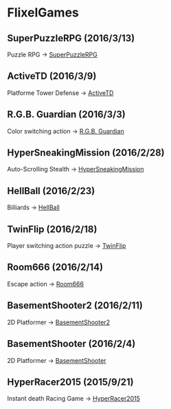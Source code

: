 # FlixelGames

## SuperPuzzleRPG (2016/3/13)
Puzzle RPG -> [SuperPuzzleRPG](http://haxeflixel.2dgames.jp/index.php?Product%2FSuperPuzzleRPG)

## ActiveTD (2016/3/9)
Platforme Tower Defense -> [ActiveTD](http://haxeflixel.2dgames.jp/index.php?Product%2FActiveTD)

## R.G.B. Guardian (2016/3/3)
Color switching action -> [R.G.B. Guardian](http://haxeflixel.2dgames.jp/index.php?Product%2FRGBGuardian)

## HyperSneakingMission (2016/2/28)
Auto-Scrolling Stealth -> [HyperSneakingMission](http://haxeflixel.2dgames.jp/index.php?Product%2FHyperSneakingMission)

## HellBall (2016/2/23)
Billiards -> [HellBall](http://haxeflixel.2dgames.jp/index.php?Product%2FHellBall)

## TwinFlip (2016/2/18)
Player switching action puzzle -> [TwinFlip](http://haxeflixel.2dgames.jp/index.php?Product%2FTwinFlip)

## Room666 (2016/2/14)
Escape action -> [Room666](http://haxeflixel.2dgames.jp/index.php?Product%2FRoom666)

## BasementShooter2 (2016/2/11)
2D Platformer -> [BasementShooter2](http://haxeflixel.2dgames.jp/index.php?Product%2FBasementShooter2)


## BasementShooter (2016/2/4)
2D Platformer -> [BasementShooter](http://haxeflixel.2dgames.jp/index.php?Product%2FBasementShooter)

## HyperRacer2015 (2015/9/21)
Instant death Racing Game ->  [HyperRacer2015](http://haxeflixel.2dgames.jp/index.php?Product%2FHyperRacer2015)
